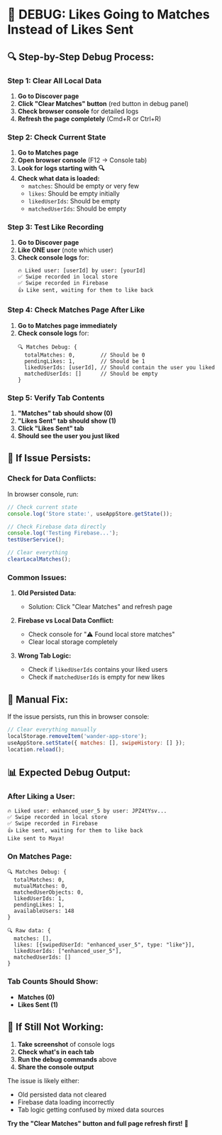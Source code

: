# 🐛 DEBUG: Likes Going to Matches Instead of Likes Sent

## 🔍 **Step-by-Step Debug Process:**

### **Step 1: Clear All Local Data**
1. **Go to Discover page**
2. **Click "Clear Matches" button** (red button in debug panel)
3. **Check browser console** for detailed logs
4. **Refresh the page completely** (Cmd+R or Ctrl+R)

### **Step 2: Check Current State**
1. **Go to Matches page**
2. **Open browser console** (F12 → Console tab)
3. **Look for logs starting with 🔍**
4. **Check what data is loaded:**
   - `matches`: Should be empty or very few
   - `likes`: Should be empty initially
   - `likedUserIds`: Should be empty
   - `matchedUserIds`: Should be empty

### **Step 3: Test Like Recording**
1. **Go to Discover page**
2. **Like ONE user** (note which user)
3. **Check console logs** for:
   ```
   🔥 Liked user: [userId] by user: [yourId]
   ✅ Swipe recorded in local store
   ✅ Swipe recorded in Firebase
   👍 Like sent, waiting for them to like back
   ```

### **Step 4: Check Matches Page After Like**
1. **Go to Matches page immediately**
2. **Check console logs** for:
   ```
   🔍 Matches Debug: {
     totalMatches: 0,        // Should be 0
     pendingLikes: 1,        // Should be 1
     likedUserIds: [userId], // Should contain the user you liked
     matchedUserIds: []      // Should be empty
   }
   ```

### **Step 5: Verify Tab Contents**
1. **"Matches" tab should show (0)**
2. **"Likes Sent" tab should show (1)**
3. **Click "Likes Sent" tab**
4. **Should see the user you just liked**

## 🚨 **If Issue Persists:**

### **Check for Data Conflicts:**
In browser console, run:
```javascript
// Check current state
console.log('Store state:', useAppStore.getState());

// Check Firebase data directly
console.log('Testing Firebase...');
testUserService();

// Clear everything
clearLocalMatches();
```

### **Common Issues:**

1. **Old Persisted Data:**
   - Solution: Click "Clear Matches" and refresh page

2. **Firebase vs Local Data Conflict:**
   - Check console for "⚠️ Found local store matches"
   - Clear local storage completely

3. **Wrong Tab Logic:**
   - Check if `likedUserIds` contains your liked users
   - Check if `matchedUserIds` is empty for new likes

## 🔧 **Manual Fix:**

If the issue persists, run this in browser console:
```javascript
// Clear everything manually
localStorage.removeItem('wander-app-store');
useAppStore.setState({ matches: [], swipeHistory: [] });
location.reload();
```

## 📊 **Expected Debug Output:**

### **After Liking a User:**
```
🔥 Liked user: enhanced_user_5 by user: JPZ4tYsv...
✅ Swipe recorded in local store  
✅ Swipe recorded in Firebase
👍 Like sent, waiting for them to like back
Like sent to Maya!
```

### **On Matches Page:**
```
🔍 Matches Debug: {
  totalMatches: 0,
  mutualMatches: 0,
  matchedUserObjects: 0,
  likedUserIds: 1,
  pendingLikes: 1,
  availableUsers: 148
}

🔍 Raw data: {
  matches: [],
  likes: [{swipedUserId: "enhanced_user_5", type: "like"}],
  likedUserIds: ["enhanced_user_5"],
  matchedUserIds: []
}
```

### **Tab Counts Should Show:**
- **Matches (0)**
- **Likes Sent (1)**

## 🎯 **If Still Not Working:**

1. **Take screenshot** of console logs
2. **Check what's in each tab**
3. **Run the debug commands** above
4. **Share the console output**

The issue is likely either:
- Old persisted data not cleared
- Firebase data loading incorrectly  
- Tab logic getting confused by mixed data sources

**Try the "Clear Matches" button and full page refresh first!** 🔄
